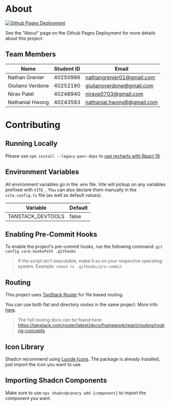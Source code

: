 # About

[![Github Pages Deployment](https://github.com/NathanGrenier/SOEN-357/actions/workflows/gh-pages.yaml/badge.svg?branch=main)](https://github.com/NathanGrenier/SOEN-357/actions/workflows/gh-pages.yaml)

See the "About" page on the Github Pages Deployment for more details about this project.

## Team Members

| Name             | Student ID | Email                      |
| ---------------- | ---------- | -------------------------- |
| Nathan Grenier   | 40250986   | nathangrenier01@gmail.com  |
| Giuliano Verdone | 40252190   | giulianoverdone@gmail.com  |
| Nirav Patel      | 40248940   | niravp0703@gmail.com       |
| Nathanial Hwong  | 40243583   | nathanial.hwong8@gmail.com |

# Contributing

## Running Locally

Please use `npm install --legacy-peer-deps` to [use recharts with React 19](https://ui.shadcn.com/docs/react-19#recharts).

## Environment Variables

All environment variables go in the .env file. Vite will pickup on any variables prefixed with `VITE_`. You can also declare them manually in the `vite.config.ts` file (as well as default values).

| Variable          | Default |
| ----------------- | ------- |
| TANSTACK_DEVTOOLS | false   |

## Enabling Pre-Commit Hooks

To enable the project's pre-commit hooks, run the following command: `git config core.hooksPath .githooks`

> If the script isn't executable, make it so on your respective operating system. Example: `chmod +x .githooks/pre-commit`

## Routing

This project uses [TanStack Router](https://tanstack.com/router/latest) for file based routing.

You can use both flat and directory routes in the same project. More info [here](https://tanstack.com/router/latest/docs/framework/react/routing/file-based-routing#mixed-flat-and-directory-routes).

> The full routing docs can be found here: https://tanstack.com/router/latest/docs/framework/react/routing/routing-concepts

## Icon Library

Shadcn recommend using [Lucide Icons](https://lucide.dev/icons/). The package is already installed, just import the icon you want to use.

## Importing Shadcn Components

Make sure to use `npx shadcn@canary add {component}` to import the component you want.
